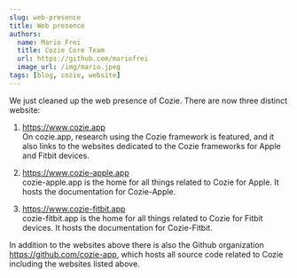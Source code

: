 ```yaml
---
slug: web-presence
title: Web presence
authors:
  name: Mario Frei
  title: Cozie Core Team
  url: https://github.com/mariofrei
  image_url: /img/mario.jpeg
tags: [blog, cozie, website]
---
```


We just cleaned up the web presence of Cozie. There are now three distinct website: 
1. https://www.cozie.app <br/> 
On cozie.app, research using the Cozie framework is featured, and it also links to the websites dedicated to the Cozie frameworks for Apple and Fitbit devices.

2. https://www.cozie-apple.app <br/> 
cozie-apple.app is the home for all things related to Cozie for Apple. It hosts the documentation for Cozie-Apple.

3. https://www.cozie-fitbit.app<br/> 
cozie-fitbit.app is the home for all things related to Cozie for Fitbit devices. It hosts the documentation for Cozie-Fitbit.

In addition to the websites above there is also the Github organization https://github.com/cozie-app, which hosts all source code related to Cozie including the websites listed above. 